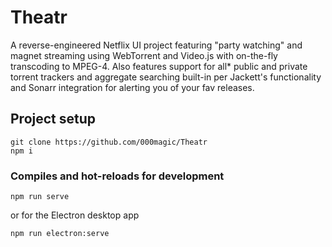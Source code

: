 # Theatr
A reverse-engineered Netflix UI project featuring "party watching" and magnet streaming using WebTorrent and Video.js with on-the-fly transcoding to MPEG-4. Also features support for all* public and private torrent trackers and aggregate searching built-in per Jackett's functionality and Sonarr integration for alerting you of your fav releases. 

## Project setup
```
git clone https://github.com/000magic/Theatr
npm i
```

### Compiles and hot-reloads for development
```
npm run serve
```
or for the Electron desktop app
```
npm run electron:serve
```
